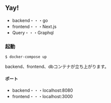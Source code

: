 

## Yay!
- backend・・・go
- frontend・・・Next.js
- Query・・・Graphql


 ### 起動
```
$ docker-compose up
```
backend、frontend、dbコンテナが立ち上がります。

#### ポート
- backend・・・localhost:8080
- frontend・・・localhost:3000

